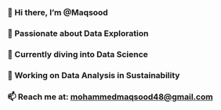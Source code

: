 ### 👋 Hi there, I’m @Maqsood  
### 👀 Passionate about Data Exploration  
### 🌱 Currently diving into Data Science  
### 🔭 Working on Data Analysis in Sustainability  
### 📫 Reach me at: mohammedmaqsood48@gmail.com  

<!--
**Maqsood8/Maqsood8** is a ✨ _special_ ✨ repository because its `README.md` (this file) appears on your GitHub profile.

Here are some ideas to get you started:

- 🔭 I’m currently working on ...
- 🌱 I’m currently learning ...
- 👯 I’m looking to collaborate on ...
- 🤔 I’m looking for help with ...
- 💬 Ask me about ...
- 📫 How to reach me: ...
- 😄 Pronouns: ...
- ⚡ Fun fact: ...
-->


